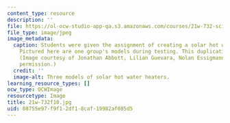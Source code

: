 ```yaml
---
content_type: resource
description: ''
file: https://ol-ocw-studio-app-qa.s3.amazonaws.com/courses/21w-732-science-writing-and-new-media-fall-2010/08755e97f9f12df18caf19982af085d5_21w-732f10.jpg
file_type: image/jpeg
image_metadata:
  caption: Students were given the assignment of creating a solar hot water heater.
    Pictured here are one group's models during testing. This duplication proves reproducibility.
    (Image courtesy of Jonathan Abbott, Lilian Guevara, Nolan Essigmann. Used with
    permission.)
  credit: ''
  image-alt: Three models of solar hot water heaters.
learning_resource_types: []
ocw_type: OCWImage
resourcetype: Image
title: 21w-732f10.jpg
uid: 08755e97-f9f1-2df1-8caf-19982af085d5
---
```

